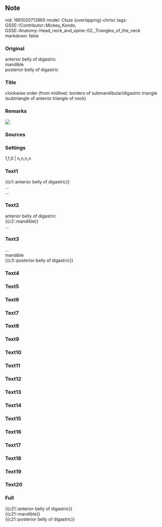 ## Note
nid: 1661020713865
model: Cloze (overlapping)-chrisc
tags: GSSE::!Contributor::Mickey_Kondo, GSSE::Anatomy::Head_neck_and_spine::02._Triangles_of_the_neck
markdown: false

### Original
<div>
  anterior belly of digastric
</div>
<div>
  mandible
</div>
<div>
  posterior belly of digastric
</div>

### Title
clockwise order (from midline): borders of submandibular/digastric triangle (subtriangle of anterior triangle of neck)

### Remarks
<img src="paste-4874787880961.jpg">

### Sources


### Settings
1,1,0 | n,n,n,n

### Text1
<div>
  {{c1::anterior belly of digastric}}
</div>
<div>
  ...
</div>
<div>
  ...
</div>

### Text2
<div>
  anterior belly of digastric
</div>
<div>
  {{c2::mandible}}
</div>
<div>
  ...
</div>

### Text3
<div>
  ...
</div>
<div>
  mandible
</div>
<div>
  {{c3::posterior belly of digastric}}
</div>

### Text4


### Text5


### Text6


### Text7


### Text8


### Text9


### Text10


### Text11


### Text12


### Text13


### Text14


### Text15


### Text16


### Text17


### Text18


### Text19


### Text20


### Full
<div>
  {{c21::anterior belly of digastric}}
</div>
<div>
  {{c21::mandible}}
</div>
<div>
  {{c21::posterior belly of digastric}}
</div>
